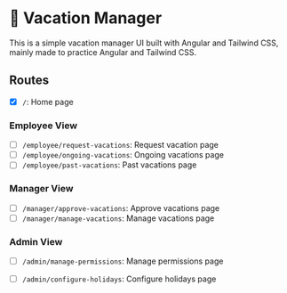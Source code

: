 # 🌴 Vacation Manager

This is a simple vacation manager UI built with Angular and Tailwind CSS, mainly made to practice Angular and Tailwind CSS.

## Routes

- [x] `/`: Home page

### Employee View

- [ ] `/employee/request-vacations`: Request vacation page
- [ ] `/employee/ongoing-vacations`: Ongoing vacations page
- [ ] `/employee/past-vacations`: Past vacations page

### Manager View

- [ ] `/manager/approve-vacations`: Approve vacations page
- [ ] `/manager/manage-vacations`: Manage vacations page

### Admin View

- [ ] `/admin/manage-permissions`: Manage permissions page
- [ ] `/admin/configure-holidays`: Configure holidays page

